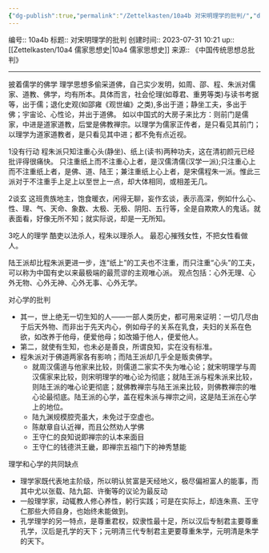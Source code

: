```yaml
---
{"dg-publish":true,"permalink":"/Zettelkasten/10a4b 对宋明理学的批判/","dgPassFrontmatter":true}
---
```


编号:: 10a4b
标题:: 对宋明理学的批判
创建时间:: 2023-07-31 10:21
up:: [[Zettelkasten/10a4 儒家思想史\|10a4 儒家思想史]]
来源:: 《中国传统思想总批判》

---

披着儒学的佛学
理学思想多偷采道佛，自己实少发明，如周、邵、程、朱派对儒家、道教、佛学，均有所本。具体而言，社会伦理(如尊君、重男等类)与读书考据等，出于儒；退化史观(如邵雍《观世编》之类),多出于道；静坐工夫，多出于佛；宇宙论、心性论，并出于道佛。
如以中国式的大房子来比方：则前门是儒家，中进是道家道教，后堂是佛教禅宗。以理学为儒家正传者，是只看见其前门；以理学为道家道教者，是只看见其中进；都不免有点近视。

1没有行动
程朱派只知注重心头(静坐)、纸上(读书)两种功夫，这在清初颜元已经批评得很痛快。
只注重纸上而不注重心上者，是汉儒清儒(汉学一派);只注重心上而不注重纸上者，是佛、道、陆王；兼注重纸上心上者，是宋儒程朱一派。惟此三派对于不注重手上足上以至世上一点，却大体相同，或相差无几。

2谈玄
这班贵族地主，饱食暖衣，闲得无聊，妄作玄谈，表示高深，例如什么心、性、理、气、天命、象数、太极、无极、阴阳、五行等，全是自欺欺人的鬼话。就表面看，好像无所不知；就实际说，却是一无所知。

3吃人的理学
酷吏以法杀人，程朱以理杀人。
最忍心摧残女性，不把女性看做人。

陆王派却比程朱派更进一步，连“纸上”的工夫也不注重，而只注重“心头”的工夫，可以称为中国有史以来最极端的最荒谬的主观唯心派。
观点包括：心外无理、心外无物、心外无神、心外无事、心外无学。

对心学的批判
- 其一，世上绝无一切生知的人——一部人类历史，都可用来证明：一切几尽由于后天外物、而非出于先天内心，例如母子的关系在乳食，夫妇的关系在色欲，如改养于他母，便爱他母；如改婚于他人，便爱他人。
- 第二，就使有生知，也未必是善良，所谓良知，实在没有标准。
- 程朱派对于佛道两家各有影响；而陆王派却几乎全是贩卖佛学。
	- 就周汉儒道与他家来比较，则儒道二家实不失为唯心论；就宋明理学与周汉儒家来比较，则宋明理学的唯心论为彻底；就陆王派与程朱派来比较，则陆王派的唯心论更彻底；就佛教禅宗与陆王派来比较，则佛教禅宗的唯心论最彻底。陆王派的心学，盖在程朱派与禅宗之间，这是陆王派在心学上的地位。
	- 陆九渊规模腔壳虽大，未免过于空虚也。
	- 陈献章自认近禅，而且公然劝人学佛
	- 王守仁的良知说即禅宗的认本来面目
	- 王守仁的钱德洪王畿，即禅宗五祖门下的神秀慧能

理学和心学的共同缺点
- 理学家既代表地主阶级，所以明认贫富是天经地义，极尽偏袒富人的能事，而其中尤以张载、陆九韶、许衡等的议论为最反动
- 一般理学家，动辄教人修心养性，躬行实践；可是在实际上，却连朱熹、王守仁那些大师自身，也始终未能做到。
- 孔学理学的另一特点，是尊重君权，奴隶性最十足，所以汉后专制君主要尊重孔学，汉后是孔学的天下；元明清三代专制君主更要尊重朱学，元明清是朱学的天下。

